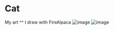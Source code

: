 # Cat
My art ^^ I draw with FireAlpaca
![image](https://github.com/user-attachments/assets/2e784cfb-4efb-448b-bda9-1de34a412758)
![image](https://github.com/user-attachments/assets/e808f22e-3d0f-4bd6-b73c-5279dfae79a2)
